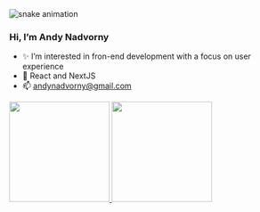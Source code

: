 <img src="https://raw.githubusercontent.com/andynadvorny/andynadvorny/output/github-contribution-grid-snake.svg" alt="snake animation" style="max-width:100%" />

### Hi, I’m Andy Nadvorny
- ✨ I’m interested in fron-end development with a focus on user experience
- 🚀 React and NextJS
- 📫 andynadvorny@gmail.com

<a href="https://github.com/andynadvorny">
  <img height="180em" src="https://github-readme-stats.vercel.app/api?username=andynadvorny&show_icons=true&theme=dracula&include_all_commits=true&count_private=true"/>
  <img height="180em" src="https://github-readme-stats.vercel.app/api/top-langs/?username=andynadvorny&layout=compact&langs_count=7&theme=dracula"/>
</a>
